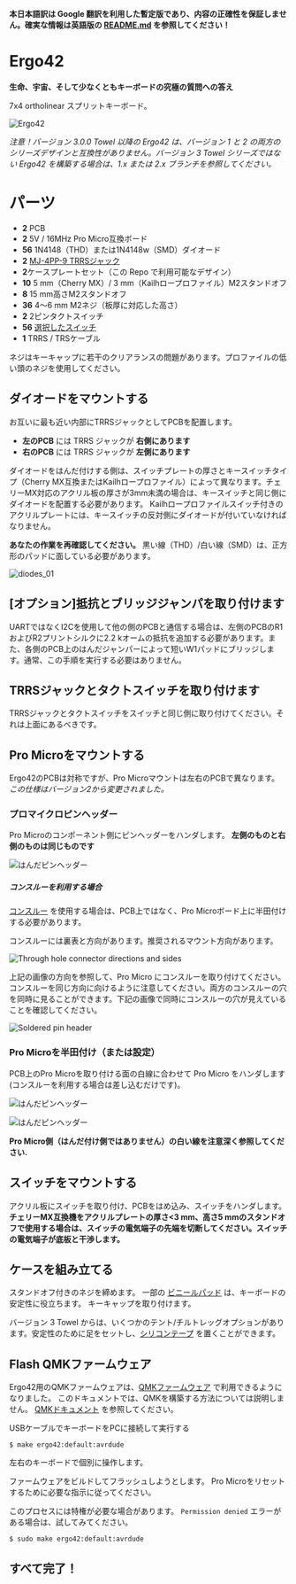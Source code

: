 __本日本語訳は Google 翻訳を利用した暫定版であり、内容の正確性を保証しません。確実な情報は英語版の [README.md](https://github.com/Biacco42/Ergo42/blob/master/README.md) を参照してください！__

# Ergo42

**生命、宇宙、そして少なくともキーボードの究極の質問への答え**

7x4 ortholinear スプリットキーボード。

![Ergo42](https://raw.githubusercontent.com/Biacco42/Ergo42/readme/readme_image/ergo42_image.jpg)

_注意！バージョン 3.0.0 Towel 以降の Ergo42 は、バージョン 1 と 2 の両方のシリーズデザインと互換性がありません。バージョン 3 Towel シリーズではない Ergo42 を構築する場合は、1.x または 2.x ブランチを参照してください。_

# パーツ

 -  **2** PCB
 -  **2** 5V / 16MHz Pro Micro互換ボード
 -  **56** 1N4148（THD）または1N4148w（SMD）ダイオード
 -  **2** [MJ-4PP-9 TRRSジャック](http://akizukidenshi.com/catalog/g/gC-06070/)
 -  **2**ケースプレートセット（この Repo で利用可能なデザイン）
 -  **10** 5 mm（Cherry MX）/ 3 mm（Kailhロープロファイル）M2スタンドオフ
 -  **8** 15 mm高さM2スタンドオフ
 -  **36** 4〜6 mm M2ネジ（板厚に対応した高さ）
 -  **2** 2ピンタクトスイッチ
 -  **56** [選択したスイッチ](https://mechanicalkeyboards.com/shop/index.php?l=product_list&c=107)
 -  **1** TRRS / TRSケーブル

ネジはキーキャップに若干のクリアランスの問題があります。プロファイルの低い頭のネジを使用してください。

## ダイオードをマウントする

お互いに最も近い内部にTRRSジャックとしてPCBを配置します。

 -  **左のPCB** には TRRS ジャックが **右側にあります**
 -  **右のPCB** には TRRS ジャックが **左側にあります**

ダイオードをはんだ付けする側は、スイッチプレートの厚さとキースイッチタイプ（Cherry MX互換またはKailhロープロファイル）によって異なります。チェリーMX対応のアクリル板の厚さが3mm未満の場合は、キースイッチと同じ側にダイオードを配置する必要があります。 Kailhロープロファイルスイッチ付きのアクリルプレートには、キースイッチの反対側にダイオードが付いていなければなりません。

**あなたの作業を再確認してください。** 黒い線（THD）/白い線（SMD）は、正方形のパッドに面している必要があります。

![diodes_01](https://raw.githubusercontent.com/Biacco42/Ergo42/readme/readme_image/ergo42_rev2_diode_from_top.jpg)

## [オプション]抵抗とブリッジジャンパを取り付けます

UARTではなくI2Cを使用して他の側のPCBと通信する場合は、左側のPCBのR1およびR2プリントシルクに2.2 kオームの抵抗を追加する必要があります。また、各側のPCB上のはんだジャンパーによって短いW1パッドにブリッジします。通常、この手順を実行する必要はありません。

## TRRSジャックとタクトスイッチを取り付けます

TRRSジャックとタクトスイッチをスイッチと同じ側に取り付けてください。それは上面にあるべきです。

## Pro Microをマウントする

Ergo42のPCBは対称ですが、Pro Microマウントは左右のPCBで異なります。 _この仕様はバージョン2から変更されました。_

### プロマイクロピンヘッダー

Pro Microのコンポーネント側にピンヘッダーをハンダします。 __左側のものと右側のものは同じものです__

![はんだピンヘッダー](https://raw.githubusercontent.com/Biacco42/Ergo42/readme/readme_image/pro_micro_connector_through.jpg)

##### コンスルーを利用する場合

[コンスルー](http://www.mac8sdk.co.jp/mac8/parts/XXX/xb.html) を使用する場合は、PCB上ではなく、Pro Microボード上に半田付けする必要があります。

コンスルーには裏表と方向があります。推奨されるマウント方向があります。

![Through hole connector directions and sides](https://raw.githubusercontent.com/Biacco42/Ergo42/readme/readme_image/pro_micro_THC_sides.jpg)

上記の画像の方向を参照して、Pro Micro にコンスルーを取り付けてください。コンスルーを同じ方向に向けるように注意してください。両方のコンスルーの穴を同時に見ることができます。下記の画像で同時にコンスルーの穴が見えていることを確認してください。

![Soldered pin header](https://raw.githubusercontent.com/Biacco42/Ergo42/readme/readme_image/pro_micro_connector_through.jpg)

### Pro Microを半田付け（または設定）

PCB上のPro Microを取り付ける面の白線に合わせて Pro Micro をハンダします(コンスルーを利用する場合は差し込むだけです)。

![はんだピンヘッダー](https://raw.githubusercontent.com/Biacco42/Ergo42/readme/readme_image/ergo42_rev3_pro_micro_mount_line1.jpg)

![はんだピンヘッダー](https://raw.githubusercontent.com/Biacco42/Ergo42/readme/readme_image/ergo42_rev3_pro_micro_mount_line2.jpg)

__Pro Micro側（はんだ付け側ではありません）の白い線を注意深く参照してください.__

## スイッチをマウントする

アクリル板にスイッチを取り付け、PCBをはめ込み、スイッチをハンダします。
**チェリーMX互換機をアクリルプレートの厚さ<3 mm、高さ5 mmのスタンドオフで使用する場合は、スイッチの電気端子の先端を切断してください。スイッチの電気端子が底板と干渉します。**

## ケースを組み立てる

スタンドオフ付きのネジを締めます。
一部の [ビニールパッド](https://www.amazon.co.jp/gp/product/B00V5MQWGS/ref=oh_aui_detailpage_o00_s00?ie=UTF8&psc=1) は、キーボードの安定性に役立ちます。
キーキャップを取り付けます。

バージョン 3 Towel からは、いくつかのテント/チルトレッグオプションがあります。安定性のために足をセットし、[シリコンテープ](https://amzn.to/2PkJYzK) を置くことができます。

## Flash QMKファームウェア

Ergo42用のQMKファームウェアは、[QMKファームウェア](https://github.com/qmk/qmk_firmware) で利用できるようになりました。
このドキュメントでは、QMKを構築する方法については説明しません。 [QMKドキュメント](https://docs.qmk.fm/) を参照してください。

USBケーブルでキーボードをPCに接続して実行する

```
$ make ergo42:default:avrdude
```

左右のキーボードで個別に操作します。

ファームウェアをビルドしてフラッシュしようとします。 Pro Microをリセットするために必要な指示に従ってください。

このプロセスには特権が必要な場合があります。 `Permission denied` エラーがある場合は、試してみてください。

```
$ sudo make ergo42:default:avrdude
```

## すべて完了！
